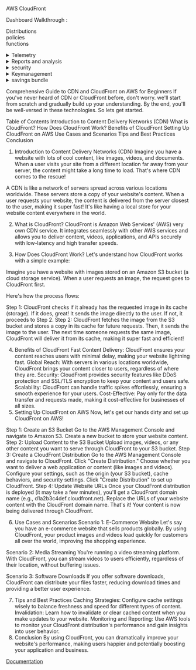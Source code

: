 AWS CloudFront

Dashboard Walkthrough :

Distributions<br>
policies <br>
functions<br>
<details><summary>Telemetry</summary>Monitoring<br>alarms<br> logs</details>
<details><summary>Reports and analysis</summary>cache statistics <br>popular objects <br> Top references <br> Usage <br> Viewers</details>
<details><summary>security</summary>origin access <br> Field-level encryption</details>
<details><summary>Keymanagement</summary>public keys<br>keygroups</details>
<details><summary>savings bundle</summary>overview <br> inventory<br>purchase</details>


Comprehensive Guide to CDN and CloudFront on AWS for Beginners
If you've never heard of CDN or CloudFront before, don't worry. we'll start from scratch and gradually build up your understanding. By the end, you'll be well-versed in these technologies. So lets get started.

Table of Contents
Introduction to Content Delivery Networks (CDN)
What is CloudFront?
How Does CloudFront Work?
Benefits of CloudFront
Setting Up CloudFront on AWS
Use Cases and Scenarios
Tips and Best Practices
Conclusion
1. Introduction to Content Delivery Networks (CDN)
Imagine you have a website with lots of cool content, like images, videos, and documents. When a user visits your site from a different location far away from your server, the content might take a long time to load. That's where CDN comes to the rescue!

A CDN is like a network of servers spread across various locations worldwide. These servers store a copy of your website's content. When a user requests your website, the content is delivered from the server closest to the user, making it super fast! It's like having a local store for your website content everywhere in the world.

2. What is CloudFront?
CloudFront is Amazon Web Services' (AWS) very own CDN service. It integrates seamlessly with other AWS services and allows you to deliver content, videos, applications, and APIs securely with low-latency and high transfer speeds.

3. How Does CloudFront Work?
Let's understand how CloudFront works with a simple example:

Imagine you have a website with images stored on an Amazon S3 bucket (a cloud storage service). When a user requests an image, the request goes to CloudFront first.

Here's how the process flows:

Step 1: CloudFront checks if it already has the requested image in its cache (storage). If it does, great! It sends the image directly to the user. If not, it proceeds to Step 2.
Step 2: CloudFront fetches the image from the S3 bucket and stores a copy in its cache for future requests. Then, it sends the image to the user.
The next time someone requests the same image, CloudFront will deliver it from its cache, making it super fast and efficient!

4. Benefits of CloudFront
Fast Content Delivery: CloudFront ensures your content reaches users with minimal delay, making your website lightning fast.
Global Reach: With servers in various locations worldwide, CloudFront brings your content closer to users, regardless of where they are.
Security: CloudFront provides security features like DDoS protection and SSL/TLS encryption to keep your content and users safe.
Scalability: CloudFront can handle traffic spikes effortlessly, ensuring a smooth experience for your users.
Cost-Effective: Pay only for the data transfer and requests made, making it cost-effective for businesses of all sizes.
5. Setting Up CloudFront on AWS
Now, let's get our hands dirty and set up CloudFront on AWS!

Step 1: Create an S3 Bucket
Go to the AWS Management Console and navigate to Amazon S3.
Create a new bucket to store your website content.
Step 2: Upload Content to the S3 Bucket
Upload images, videos, or any other content you want to serve through CloudFront to your S3 bucket.
Step 3: Create a CloudFront Distribution
Go to the AWS Management Console and navigate to CloudFront.
Click "Create Distribution."
Choose whether you want to deliver a web application or content (like images and videos).
Configure your settings, such as the origin (your S3 bucket), cache behaviors, and security settings.
Click "Create Distribution" to set up CloudFront.
Step 4: Update Website URLs
Once your CloudFront distribution is deployed (it may take a few minutes), you'll get a CloudFront domain name (e.g., d1a2b3c4def.cloudfront.net).
Replace the URLs of your website content with the CloudFront domain name.
That's it! Your content is now being delivered through CloudFront.

6. Use Cases and Scenarios
Scenario 1: E-Commerce Website
Let's say you have an e-commerce website that sells products globally. By using CloudFront, your product images and videos load quickly for customers all over the world, improving the shopping experience.

Scenario 2: Media Streaming
You're running a video streaming platform. With CloudFront, you can stream videos to users efficiently, regardless of their location, without buffering issues.

Scenario 3: Software Downloads
If you offer software downloads, CloudFront can distribute your files faster, reducing download times and providing a better user experience.

7. Tips and Best Practices
Caching Strategies: Configure cache settings wisely to balance freshness and speed for different types of content.
Invalidation: Learn how to invalidate or clear cached content when you make updates to your website.
Monitoring and Reporting: Use AWS tools to monitor your CloudFront distribution's performance and gain insights into user behavior.
8. Conclusion
By using CloudFront, you can dramatically improve your website's performance, making users happier and potentially boosting your application and business.


[Documentation](https://docs.aws.amazon.com/AmazonCloudFront/latest/DeveloperGuide/GettingStarted.html)
